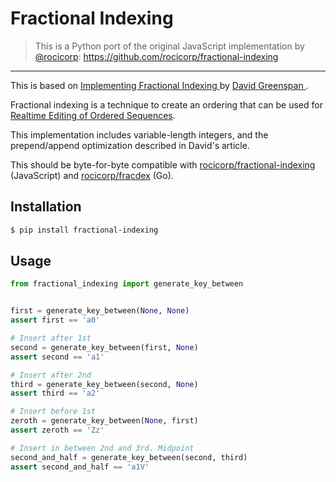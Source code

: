 # Fractional Indexing

> This is a Python port of the original JavaScript implementation by [@rocicorp](https://github.com/rocicorp):
> https://github.com/rocicorp/fractional-indexing

---

This is based on [Implementing Fractional Indexing
](https://observablehq.com/@dgreensp/implementing-fractional-indexing) by [David Greenspan
](https://github.com/dgreensp).

Fractional indexing is a technique to create an ordering that can be used for [Realtime Editing of Ordered Sequences](https://www.figma.com/blog/realtime-editing-of-ordered-sequences/).

This implementation includes variable-length integers, and the prepend/append optimization described in David's article.

This should be byte-for-byte compatible with [rocicorp/fractional-indexing](https://github.com/rocicorp/fractional-indexing) (JavaScript) and [rocicorp/fracdex](https://github.com/rocicorp/fracdex) (Go).


## Installation

```bash
$ pip install fractional-indexing
```


## Usage

```python
from fractional_indexing import generate_key_between


first = generate_key_between(None, None)
assert first == 'a0'

# Insert after 1st
second = generate_key_between(first, None)
assert second == 'a1'

# Insert after 2nd
third = generate_key_between(second, None)
assert third == 'a2'

# Insert before 1st
zeroth = generate_key_between(None, first)
assert zeroth == 'Zz'

# Insert in between 2nd and 3rd. Midpoint
second_and_half = generate_key_between(second, third)
assert second_and_half == 'a1V'

```

